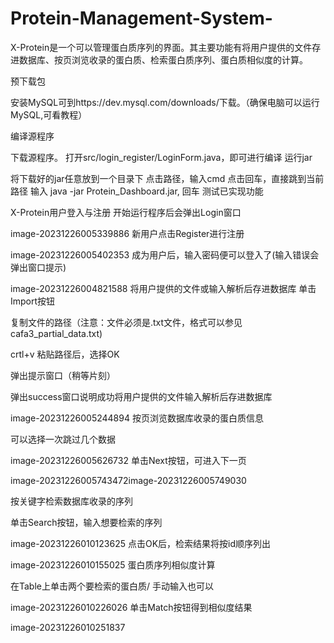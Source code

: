 # Protein-Management-System-
X-Protein是一个可以管理蛋白质序列的界面。其主要功能有将用户提供的文件存进数据库、按页浏览收录的蛋白质、检索蛋白质序列、蛋白质相似度的计算。

预下载包

安装MySQL可到https://dev.mysql.com/downloads/下载。（确保电脑可以运行MySQL,可看教程）

编译源程序

下载源程序。
打开src/login_register/LoginForm.java，即可进行编译
运行jar

将下载好的jar任意放到一个目录下
点击路径，输入cmd
点击回车，直接跳到当前路径
输入 java -jar Protein_Dashboard.jar, 回车
测试已实现功能

X-Protein用户登入与注册
开始运行程序后会弹出Login窗口

image-20231226005339886
新用户点击Register进行注册

image-20231226005402353
成为用户后，输入密码便可以登入了(输入错误会弹出窗口提示)

image-20231226004821588
将用户提供的文件或输入解析后存进数据库
单击Import按钮

复制文件的路径（注意：文件必须是.txt文件，格式可以参见cafa3_partial_data.txt)

crtl+v 粘贴路径后，选择OK

弹出提示窗口（稍等片刻）

弹出success窗口说明成功将用户提供的文件输入解析后存进数据库

image-20231226005244894
按页浏览数据库收录的蛋白质信息

可以选择一次跳过几个数据

image-20231226005626732
单击Next按钮，可进入下一页

image-20231226005743472image-20231226005749030

按关键字检索数据库收录的序列

单击Search按钮，输入想要检索的序列

image-20231226010123625
点击OK后，检索结果将按id顺序列出

image-20231226010155025
蛋白质序列相似度计算

在Table上单击两个要检索的蛋白质/ 手动输入也可以

image-20231226010226026
单击Match按钮得到相似度结果

image-20231226010251837
